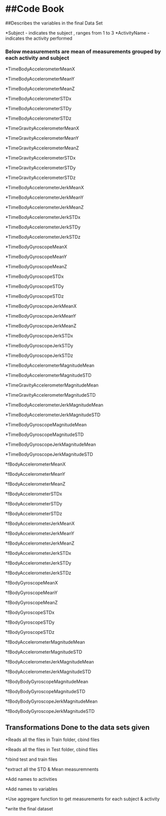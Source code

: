 ##Code Book
====================
##Describes the variables in the final Data Set

*Subject - indicates the subject , ranges from 1 to 3
*ActivityName - indicates the activity performed
### Below measurements are mean of measurements grouped by each activity and subject
*TimeBodyAccelerometerMeanX

*TimeBodyAccelerometerMeanY

*TimeBodyAccelerometerMeanZ

*TimeBodyAccelerometerSTDx

*TimeBodyAccelerometerSTDy

*TimeBodyAccelerometerSTDz

*TimeGravityAccelerometerMeanX

*TimeGravityAccelerometerMeanY

*TimeGravityAccelerometerMeanZ

*TimeGravityAccelerometerSTDx

*TimeGravityAccelerometerSTDy

*TimeGravityAccelerometerSTDz

*TimeBodyAccelerometerJerkMeanX

*TimeBodyAccelerometerJerkMeanY

*TimeBodyAccelerometerJerkMeanZ

*TimeBodyAccelerometerJerkSTDx

*TimeBodyAccelerometerJerkSTDy

*TimeBodyAccelerometerJerkSTDz

*TimeBodyGyroscopeMeanX

*TimeBodyGyroscopeMeanY

*TimeBodyGyroscopeMeanZ

*TimeBodyGyroscopeSTDx

*TimeBodyGyroscopeSTDy

*TimeBodyGyroscopeSTDz

*TimeBodyGyroscopeJerkMeanX

*TimeBodyGyroscopeJerkMeanY

*TimeBodyGyroscopeJerkMeanZ

*TimeBodyGyroscopeJerkSTDx

*TimeBodyGyroscopeJerkSTDy

*TimeBodyGyroscopeJerkSTDz

*TimeBodyAccelerometerMagnitudeMean

*TimeBodyAccelerometerMagnitudeSTD

*TimeGravityAccelerometerMagnitudeMean

*TimeGravityAccelerometerMagnitudeSTD

*TimeBodyAccelerometerJerkMagnitudeMean

*TimeBodyAccelerometerJerkMagnitudeSTD

*TimeBodyGyroscopeMagnitudeMean

*TimeBodyGyroscopeMagnitudeSTD

*TimeBodyGyroscopeJerkMagnitudeMean

*TimeBodyGyroscopeJerkMagnitudeSTD

*fBodyAccelerometerMeanX

*fBodyAccelerometerMeanY

*fBodyAccelerometerMeanZ

*fBodyAccelerometerSTDx

*fBodyAccelerometerSTDy

*fBodyAccelerometerSTDz

*fBodyAccelerometerJerkMeanX

*fBodyAccelerometerJerkMeanY

*fBodyAccelerometerJerkMeanZ

*fBodyAccelerometerJerkSTDx

*fBodyAccelerometerJerkSTDy

*fBodyAccelerometerJerkSTDz

*fBodyGyroscopeMeanX

*fBodyGyroscopeMeanY

*fBodyGyroscopeMeanZ

*fBodyGyroscopeSTDx

*fBodyGyroscopeSTDy

*fBodyGyroscopeSTDz

*fBodyAccelerometerMagnitudeMean

*fBodyAccelerometerMagnitudeSTD

*fBodyAccelerometerJerkMagnitudeMean

*fBodyAccelerometerJerkMagnitudeSTD

*fBodyBodyGyroscopeMagnitudeMean

*fBodyBodyGyroscopeMagnitudeSTD

*fBodyBodyGyroscopeJerkMagnitudeMean

*fBodyBodyGyroscopeJerkMagnitudeSTD

## Transformations Done to the data sets given

*Reads all the files in Train folder, cbind files

*Reads all the files in Test folder, cbind files

*rbind test and train files

*extract all the STD & Mean measuremnents

*Add names to activities

*Add names to variables

*Use aggregare function to get measurements for each subject & activity

*write the final dataset

